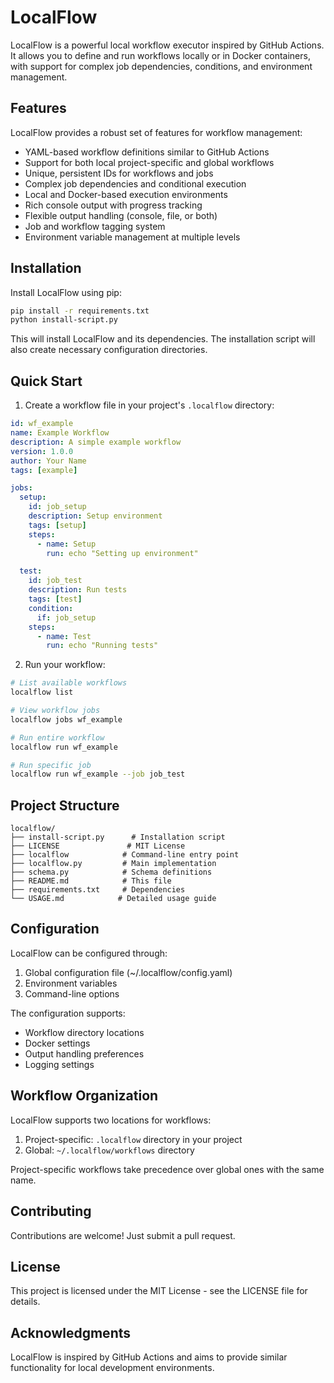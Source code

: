 # LocalFlow

LocalFlow is a powerful local workflow executor inspired by GitHub Actions. It allows you to define and run workflows locally or in Docker containers, with support for complex job dependencies, conditions, and environment management.

## Features

LocalFlow provides a robust set of features for workflow management:

- YAML-based workflow definitions similar to GitHub Actions
- Support for both local project-specific and global workflows
- Unique, persistent IDs for workflows and jobs
- Complex job dependencies and conditional execution
- Local and Docker-based execution environments
- Rich console output with progress tracking
- Flexible output handling (console, file, or both)
- Job and workflow tagging system
- Environment variable management at multiple levels

## Installation

Install LocalFlow using pip:

```bash
pip install -r requirements.txt
python install-script.py
```

This will install LocalFlow and its dependencies. The installation script will also create necessary configuration directories.

## Quick Start

1. Create a workflow file in your project's `.localflow` directory:

```yaml
id: wf_example
name: Example Workflow
description: A simple example workflow
version: 1.0.0
author: Your Name
tags: [example]

jobs:
  setup:
    id: job_setup
    description: Setup environment
    tags: [setup]
    steps:
      - name: Setup
        run: echo "Setting up environment"

  test:
    id: job_test
    description: Run tests
    tags: [test]
    condition:
      if: job_setup
    steps:
      - name: Test
        run: echo "Running tests"
```

2. Run your workflow:

```bash
# List available workflows
localflow list

# View workflow jobs
localflow jobs wf_example

# Run entire workflow
localflow run wf_example

# Run specific job
localflow run wf_example --job job_test
```

## Project Structure

```
localflow/
├── install-script.py      # Installation script
├── LICENSE               # MIT License
├── localflow            # Command-line entry point
├── localflow.py         # Main implementation
├── schema.py            # Schema definitions
├── README.md            # This file
├── requirements.txt     # Dependencies
└── USAGE.md            # Detailed usage guide
```

## Configuration

LocalFlow can be configured through:

1. Global configuration file (~/.localflow/config.yaml)
2. Environment variables
3. Command-line options

The configuration supports:

- Workflow directory locations
- Docker settings
- Output handling preferences
- Logging settings

## Workflow Organization

LocalFlow supports two locations for workflows:

1. Project-specific: `.localflow` directory in your project
2. Global: `~/.localflow/workflows` directory

Project-specific workflows take precedence over global ones with the same name.

## Contributing

Contributions are welcome! Just submit a pull request.

## License

This project is licensed under the MIT License - see the LICENSE file for details.

## Acknowledgments

LocalFlow is inspired by GitHub Actions and aims to provide similar functionality for local development environments.